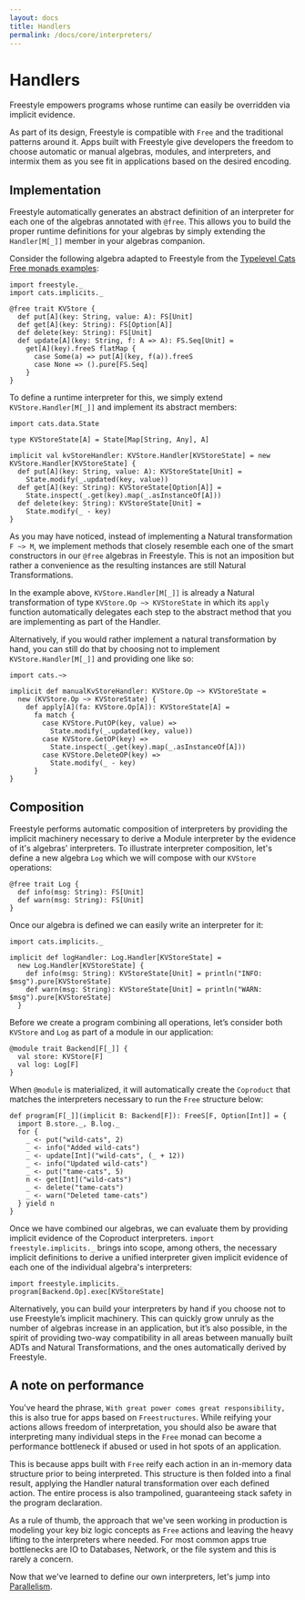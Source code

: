 ```yaml
---
layout: docs
title: Handlers
permalink: /docs/core/interpreters/
---
```


# Handlers

Freestyle empowers programs whose runtime can easily be overridden via implicit evidence. 

As part of its design, Freestyle is compatible with `Free` and the traditional patterns around it. Apps built with Freestyle give developers the freedom to choose automatic or manual algebras, modules, and interpreters, and intermix them as you see fit in applications based on the desired encoding.

## Implementation

Freestyle automatically generates an abstract definition of an interpreter for each one of the
algebras annotated with `@free`.
This allows you to build the proper runtime definitions for your algebras by simply extending the `Handler[M[_]]`
member in your algebras companion.

Consider the following algebra adapted to Freestyle from the [Typelevel Cats Free monads examples](http://typelevel.org/cats/datatypes/freemonad.html):

```tut:book
import freestyle._
import cats.implicits._

@free trait KVStore {
  def put[A](key: String, value: A): FS[Unit]
  def get[A](key: String): FS[Option[A]]
  def delete(key: String): FS[Unit]
  def update[A](key: String, f: A => A): FS.Seq[Unit] =
    get[A](key).freeS flatMap {
      case Some(a) => put[A](key, f(a)).freeS
      case None => ().pure[FS.Seq]
    }
}
```

To define a runtime interpreter for this, we simply extend `KVStore.Handler[M[_]]` and implement its abstract members:

```tut:book
import cats.data.State

type KVStoreState[A] = State[Map[String, Any], A]

implicit val kvStoreHandler: KVStore.Handler[KVStoreState] = new KVStore.Handler[KVStoreState] {
  def put[A](key: String, value: A): KVStoreState[Unit] =
    State.modify(_.updated(key, value))
  def get[A](key: String): KVStoreState[Option[A]] =
    State.inspect(_.get(key).map(_.asInstanceOf[A]))
  def delete(key: String): KVStoreState[Unit] =
    State.modify(_ - key)
}
```

As you may have noticed, instead of implementing a Natural transformation `F ~> M`, we implement methods that closely resemble each one of the smart constructors in our `@free` algebras in Freestyle. This is not an imposition but rather a convenience as the resulting instances are still Natural Transformations.

In the example above, `KVStore.Handler[M[_]]` is already a Natural transformation of type `KVStore.Op ~> KVStoreState` in which its
`apply` function automatically delegates each step to the abstract method that you are implementing as part of the Handler.

Alternatively, if you would rather implement a natural transformation by hand, you can still do that by choosing not to implement
`KVStore.Handler[M[_]]` and providing one like so:

```tut:book
import cats.~>

implicit def manualKvStoreHandler: KVStore.Op ~> KVStoreState = 
  new (KVStore.Op ~> KVStoreState) {
    def apply[A](fa: KVStore.Op[A]): KVStoreState[A] =
      fa match {
        case KVStore.PutOP(key, value) =>
          State.modify(_.updated(key, value))
        case KVStore.GetOP(key) =>
          State.inspect(_.get(key).map(_.asInstanceOf[A]))
        case KVStore.DeleteOP(key) =>
          State.modify(_ - key)
      }
}
```

## Composition

Freestyle performs automatic composition of interpreters by providing the implicit machinery necessary to derive a Module interpreter
by the evidence of it's algebras' interpreters.
To illustrate interpreter composition, let's define a new algebra `Log` which we will compose with our `KVStore` operations:

```tut:book
@free trait Log {
  def info(msg: String): FS[Unit]
  def warn(msg: String): FS[Unit]
}
```

Once our algebra is defined we can easily write an interpreter for it:

```tut:book
import cats.implicits._

implicit def logHandler: Log.Handler[KVStoreState] = 
  new Log.Handler[KVStoreState] {
    def info(msg: String): KVStoreState[Unit] = println("INFO: $msg").pure[KVStoreState]
    def warn(msg: String): KVStoreState[Unit] = println("WARN: $msg").pure[KVStoreState]
  }
```

Before we create a program combining all operations, let’s consider both `KVStore` and `Log` as part of a module in our application:

```tut:book
@module trait Backend[F[_]] {
  val store: KVStore[F]
  val log: Log[F]
}
```

When `@module` is materialized, it will automatically create the `Coproduct` that matches the interpreters necessary to run the `Free` structure
below:

```tut:book
def program[F[_]](implicit B: Backend[F]): FreeS[F, Option[Int]] = {
  import B.store._, B.log._
  for {
    _ <- put("wild-cats", 2)
    _ <- info("Added wild-cats")
    _ <- update[Int]("wild-cats", (_ + 12))
    _ <- info("Updated wild-cats")
    _ <- put("tame-cats", 5)
    n <- get[Int]("wild-cats")
    _ <- delete("tame-cats")
    _ <- warn("Deleted tame-cats")
  } yield n
}
```

Once we have combined our algebras, we can evaluate them by providing implicit evidence of the Coproduct interpreters. `import freestyle.implicits._` brings into scope, among others, the necessary implicit definitions to derive a unified interpreter given implicit evidence of each one of the individual algebra's interpreters:

```tut:book
import freestyle.implicits._
program[Backend.Op].exec[KVStoreState]
```

Alternatively, you can build your interpreters by hand if you choose not to use Freestyle’s implicit machinery. This can quickly grow unruly as the number of algebras increase in an application, but it’s also possible, in the spirit of providing two-way compatibility in all areas between manually built ADTs and Natural Transformations, and the ones automatically derived by Freestyle.

## A note on performance

You've heard the phrase, `With great power comes great responsibility,` this is also true for apps based on `Freestructures`. While reifying your actions allows freedom of interpretation, you should also be aware that interpreting many individual steps in the `Free` monad can become a performance bottleneck if abused or used in hot spots of an application.

This is because apps built with `Free` reify each action in an in-memory data structure prior to being interpreted. This structure is then folded into a final result, applying the Handler natural transformation over each defined action. The entire process is also trampolined, guaranteeing stack safety in the program declaration.

As a rule of thumb, the approach that we've seen working in production is modeling your key biz logic concepts as `Free` actions and leaving the heavy lifting to the interpreters where needed.
For most common apps true bottlenecks are IO to Databases, Network, or the file system and this is rarely a concern.

Now that we've learned to define our own interpreters, let's jump into [Parallelism](../parallelism/).
